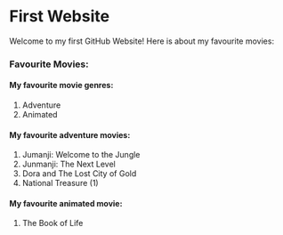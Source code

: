 # First Website
 
 Welcome to my first GitHub Website! Here is about my favourite movies:
 
 ### Favourite Movies:
 
 #### My favourite movie genres:
 1. Adventure
 2. Animated

#### My favourite adventure movies:
 1. Jumanji: Welcome to the Jungle
 2. Junmanji: The Next Level
 3. Dora and The Lost City of Gold
 4. National Treasure (1)

#### My favourite animated movie:
1. The Book of Life
